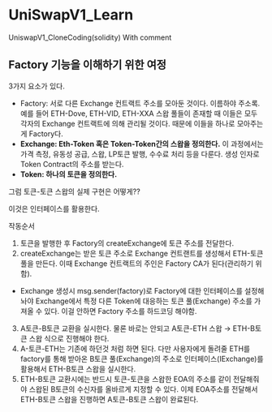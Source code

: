 # UniSwapV1_Learn
UniswapV1_CloneCoding(solidity) With comment




## Factory 기능을 이해하기 위한 여정
3가지 요소가 있다.

- Factory: 서로 다른 Exchange 컨트랙트 주소를 모아둔 것이다. 이름하야 주소록.
예를 들어 ETH-Dove, ETH-VID, ETH-XXA 스왑 풀들이 존재할 때 이들은 모두 각자의 Exchange 컨트랙트에 의해 관리될 것이다. 때문에 이들을 하나로 모아주는게 Factory다.
- **Exchange: Eth-Token 혹은 Token-Token간의 스왑을 정의한다.**
이 과정에서는 가격 측정, 유동성 공급, 스왑, LP토큰 발행, 수수료 처리 등을 다룬다.
생성 인자로 Token Contract의 주소를 받는다.
- **Token: 하나의 토큰을 정의한다.**

그럼 토큰-토큰 스왑의 실제 구현은 어떻게??

이것은 인터페이스를 활용한다.

작동순서

1. 토큰을 발행한 후 Factory의 createExchange에 토큰 주소를 전달한다.
2. createExchange는 받은 토큰 주소로 Exchange 컨트랜트를 생성해서 ETH-토큰 풀을 만든다. 이때 Exchange 컨트랙트의 주인은 Factory CA가 된다(관리하기 위함).
+ Exchange 생성시 msg.sender(factory)로 Factory에 대한 인터페이스를 설정해놔야 Exchange에서 특정 다른 Token에 대응하는 토큰 풀(Exchange) 주소를 가져올 수 있다. 이걸 안하면 Factory 주소를 하드코딩 해야함.
3. A토큰-B토큰 교환을 실시한다. 물론 바로는 안되고 A토큰-ETH 스왑 → ETH-B토큰 스왑 식으로 진행해야 한다.
4. A-토큰-ETH는 기존에 하던것 처럼 하면 된다. 다만 사용자에게 돌려줄 ETH를 factory를 통해 받아온 B토큰 풀(Exchange)의 주소로 인터페이스(IExchange)를 활용해서 ETH-B토큰 스왑을 실시한다.
5. ETH-B토큰 교환시에는 반드시 토큰-토큰을 스왑한 EOA의 주소를 같이 전달해줘야 스왑된 B토큰의 수신자를 올바르게 지정할 수 있다. 이제 EOA주소를 전달해서 ETH-B토큰 스왑을 진행하면 A토큰-B토큰 스왑이 완료된다.
